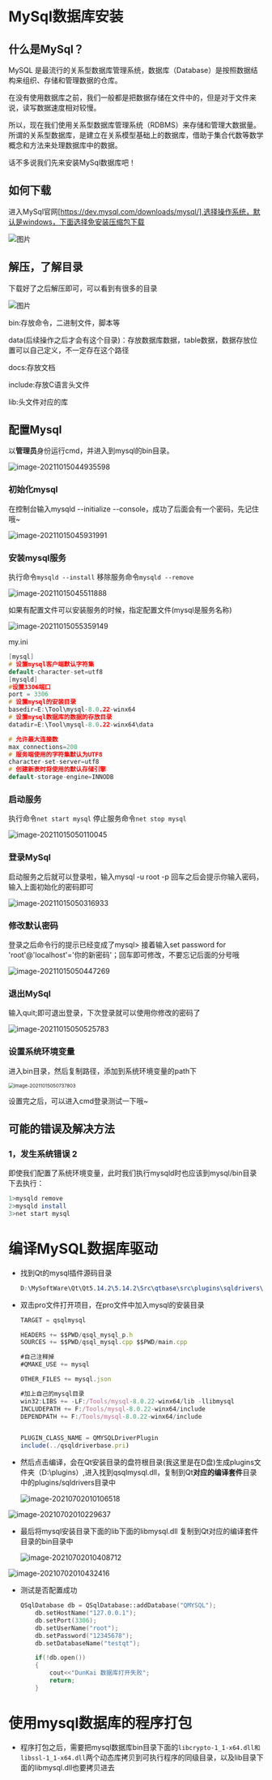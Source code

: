 # MySql数据库安装

## 什么是MySql？

MySQL 是最流行的关系型数据库管理系统，数据库（Database）是按照数据结构来组织、存储和管理数据的仓库。

在没有使用数据库之前，我们一般都是把数据存储在文件中的，但是对于文件来说，读写数据速度相对较慢。

所以，现在我们使用关系型数据库管理系统（RDBMS）来存储和管理大数据量。所谓的关系型数据库，是建立在关系模型基础上的数据库，借助于集合代数等数学概念和方法来处理数据库中的数据。

话不多说我们先来安装MySql数据库吧！

## 如何下载

进入MySql官网[https://dev.mysql.com/downloads/mysql/],选择操作系统，默认是windows，下面选择免安装压缩包下载

![图片](assets/640)

## 解压，了解目录

下载好了之后解压即可，可以看到有很多的目录

![图片](assets/640)

  bin:存放命令，二进制文件，脚本等

  data(后续操作之后才会有这个目录)：存放数据库数据，table数据，数据存放位置可以自己定义，不一定存在这个路径

  docs:存放文档

  include:存放C语言头文件

  lib:头文件对应的库



## 配置Mysql

以**管理员**身份运行cmd，并进入到mysql的bin目录。

![image-20211015044935598](assets/image-20211015044935598.png)

### 初始化mysql

在控制台输入mysqld --initialize --console，成功了后面会有一个密码，先记住哦~

![image-20211015045931991](assets/image-20211015045931991.png)

### 安装mysql服务

执行命令`mysqld --install`  移除服务命令`mysqld --remove`

![image-20211015045511888](assets/image-20211015045511888.png)

如果有配置文件可以安装服务的时候，指定配置文件(mysql是服务名称)

![image-20211015055359149](assets/image-20211015055359149.png)

my.ini

```cpp
[mysql]
# 设置mysql客户端默认字符集
default-character-set=utf8 
[mysqld]
#设置3306端口
port = 3306 
# 设置mysql的安装目录
basedir=E:\Tool\mysql-8.0.22-winx64
# 设置mysql数据库的数据的存放目录
datadir=E:\Tool\mysql-8.0.22-winx64\data

# 允许最大连接数
max_connections=200
# 服务端使用的字符集默认为UTF8
character-set-server=utf8
# 创建新表时将使用的默认存储引擎
default-storage-engine=INNODB
```



### 启动服务

执行命令`net start mysql` 停止服务命令`net stop mysql`

![image-20211015050110045](assets/image-20211015050110045.png)

### 登录MySql

启动服务之后就可以登录啦，输入mysql -u root -p 回车之后会提示你输入密码，输入上面初始化的密码即可

![image-20211015050316933](assets/image-20211015050316933.png)

### 修改默认密码

登录之后命令行的提示已经变成了mysql>  接着输入set password for 'root'@'localhost'='你的新密码'；回车即可修改，不要忘记后面的分号哦

![image-20211015050447269](assets/image-20211015050447269.png)

### 退出MySql

输入quit;即可退出登录，下次登录就可以使用你修改的密码了

![image-20211015050525783](assets/image-20211015050525783.png)

### 设置系统环境变量

进入bin目录，然后复制路径，添加到系统环境变量的path下

<img src="assets/image-20211015050737803.png" alt="image-20211015050737803" style="zoom:67%;" />

设置完之后，可以进入cmd登录测试一下哦~

## 可能的错误及解决方法

### 1，发生系统错误 2

即使我们配置了系统环境变量，此时我们执行mysqld时也应该到mysql/bin目录下去执行：

  ``` sh
1>mysqld remove
2>mysqld install
3>net start mysql
  ```





# 编译MySQL数据库驱动

+ 找到Qt的mysql插件源码目录

  ```css
  D:\MySoftWare\Qt\Qt5.14.2\5.14.2\Src\qtbase\src\plugins\sqldrivers\mysql
  ```

+ 双击pro文件打开项目，在pro文件中加入mysql的安装目录

  ```js
  TARGET = qsqlmysql
  
  HEADERS += $$PWD/qsql_mysql_p.h
  SOURCES += $$PWD/qsql_mysql.cpp $$PWD/main.cpp
  
  #自己注释掉
  #QMAKE_USE += mysql
  
  OTHER_FILES += mysql.json
  
  #加上自己的mysql目录
  win32:LIBS += -LF:/Tools/mysql-8.0.22-winx64/lib -llibmysql
  INCLUDEPATH += F:/Tools/mysql-8.0.22-winx64/include
  DEPENDPATH += F:/Tools/mysql-8.0.22-winx64/include
  
  
  PLUGIN_CLASS_NAME = QMYSQLDriverPlugin
  include(../qsqldriverbase.pri)
  ```

+ 然后点击编译，会在Qt安装目录的盘符根目录(我这里是在D盘)生成plugins文件夹（D:\plugins）,进入找到qsqlmysql.dll，复制到Qt**对应的编译套件**目录中的plugins/sqldrivers目录中

  ![image-20210702010106518](assets/image-20210702010106518.png)

![image-20210702010229637](assets/image-20210702010229637.png)

+ 最后将mysql安装目录下面的lib下面的libmysql.dll 复制到Qt对应的编译套件目录的bin目录中

  ![image-20210702010408712](assets/image-20210702010408712.png)

![image-20210702010432416](assets/image-20210702010432416.png)

+ 测试是否配置成功

  ```cpp
  QSqlDatabase db = QSqlDatabase::addDatabase("QMYSQL");
      db.setHostName("127.0.0.1");
      db.setPort(3306);
      db.setUserName("root");
      db.setPassword("12345678");
      db.setDatabaseName("testqt");
  
      if(!db.open())
      {
          cout<<"DunKai 数据库打开失败";
          return;
      }
  ```

# 使用mysql数据库的程序打包

+ 程序打包之后，需要把mysql数据库bin目录下面的`libcrypto-1_1-x64.dll和libssl-1_1-x64.dll`两个动态库拷贝到可执行程序的同级目录，以及lib目录下面的libmysql.dll也要拷贝进去